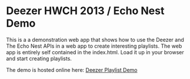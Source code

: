 
# Deezer HWCH 2013 / Echo Nest Demo

This is a a demonstration web app that shows how to use the Deezer and The Echo Nest APIs in a web app to create interesting
playlists. The web app is entirely self contained in the index.html. Load it up in your browser and start creating
playlists.

The demo is hosted online here:  [Deezer Playlist Demo](http://static.echonest.com/DeezerDemo/)
